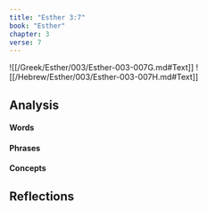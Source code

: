 ```yaml
---
title: "Esther 3:7"
book: "Esther"
chapter: 3
verse: 7
---
```

![[/Greek/Esther/003/Esther-003-007G.md#Text]]
![[/Hebrew/Esther/003/Esther-003-007H.md#Text]]

## Analysis

#### Words

#### Phrases

#### Concepts

## Reflections
